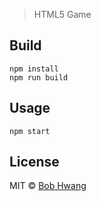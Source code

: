 > HTML5 Game

## Build

```
npm install
npm run build
```

## Usage

```
npm start
```

## License

MIT © [Bob Hwang](https://agvim.wordpress.com)
